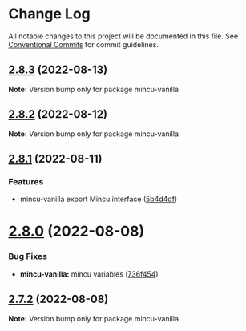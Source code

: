 # Change Log

All notable changes to this project will be documented in this file.
See [Conventional Commits](https://conventionalcommits.org) for commit guidelines.

## [2.8.3](https://github.com/ncuhome/mincu/compare/v2.8.2...v2.8.3) (2022-08-13)

**Note:** Version bump only for package mincu-vanilla

## [2.8.2](https://github.com/ncuhome/mincu/compare/v2.8.1...v2.8.2) (2022-08-12)

**Note:** Version bump only for package mincu-vanilla

## [2.8.1](https://github.com/ncuhome/mincu/compare/v2.8.0...v2.8.1) (2022-08-11)

### Features

* mincu-vanilla export Mincu interface ([5b4d4df](https://github.com/ncuhome/mincu/commit/5b4d4dfb4a3c1ba3b08290b465b05cb742fd0b1e))

# [2.8.0](https://github.com/ncuhome/mincu/compare/v2.7.0...v2.8.0) (2022-08-08)

### Bug Fixes

* **mincu-vanilla:** mincu variables ([736f454](https://github.com/ncuhome/mincu/commit/736f454ba717a5b6d831b18f637dbd02bcdce60d))

## [2.7.2](https://github.com/ncuhome/mincu/compare/v2.7.1...v2.7.2) (2022-08-08)

**Note:** Version bump only for package mincu-vanilla
